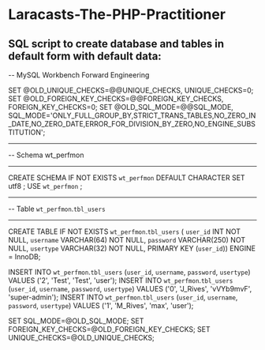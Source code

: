 # Laracasts-The-PHP-Practitioner
 
## SQL script to create database and tables in default form with default data:

-- MySQL Workbench Forward Engineering

SET @OLD_UNIQUE_CHECKS=@@UNIQUE_CHECKS, UNIQUE_CHECKS=0;
SET @OLD_FOREIGN_KEY_CHECKS=@@FOREIGN_KEY_CHECKS, FOREIGN_KEY_CHECKS=0;
SET @OLD_SQL_MODE=@@SQL_MODE, SQL_MODE='ONLY_FULL_GROUP_BY,STRICT_TRANS_TABLES,NO_ZERO_IN_DATE,NO_ZERO_DATE,ERROR_FOR_DIVISION_BY_ZERO,NO_ENGINE_SUBSTITUTION';

-- -----------------------------------------------------
-- Schema wt_perfmon
-- -----------------------------------------------------
CREATE SCHEMA IF NOT EXISTS `wt_perfmon` DEFAULT CHARACTER SET utf8 ;
USE `wt_perfmon` ;

-- -----------------------------------------------------
-- Table `wt_perfmon`.`tbl_users`
-- -----------------------------------------------------
CREATE TABLE IF NOT EXISTS `wt_perfmon`.`tbl_users` (
  `user_id` INT NOT NULL,
  `username` VARCHAR(64) NOT NULL,
  `password` VARCHAR(250) NOT NULL,
  `usertype` VARCHAR(32) NOT NULL,
  PRIMARY KEY (`user_id`))
ENGINE = InnoDB;

INSERT INTO `wt_perfmon`.`tbl_users` (`user_id`, `username`, `password`, `usertype`) VALUES ('2', 'Test', 'Test', 'user');
INSERT INTO `wt_perfmon`.`tbl_users` (`user_id`, `username`, `password`, `usertype`) VALUES ('0', 'J_Rives', 'vVYb9mvF', 'super-admin');
INSERT INTO `wt_perfmon`.`tbl_users` (`user_id`, `username`, `password`, `usertype`) VALUES ('1', 'M_Rives', 'max', 'user');

SET SQL_MODE=@OLD_SQL_MODE;
SET FOREIGN_KEY_CHECKS=@OLD_FOREIGN_KEY_CHECKS;
SET UNIQUE_CHECKS=@OLD_UNIQUE_CHECKS;

